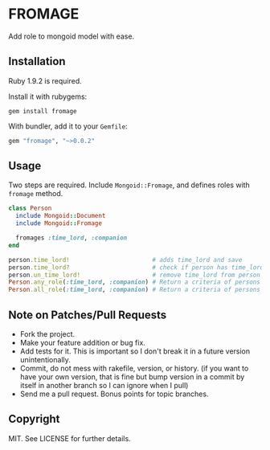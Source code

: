 FROMAGE
=======

Add role to mongoid model with ease.

Installation
------------

Ruby 1.9.2 is required.

Install it with rubygems:

    gem install fromage

With bundler, add it to your `Gemfile`:

``` ruby
gem "fromage", "~>0.0.2"
```

Usage
-----

Two steps are required. Include `Mongoid::Fromage`, and defines roles with `fromage` method.

``` ruby
class Person
  include Mongoid::Document
  include Mongoid::Fromage

  fromages :time_lord, :companion
end
```

``` ruby
person.time_lord!                       # adds time_lord and save
person.time_lord?                       # check if person has time_lord role
person.un_time_lord!                    # remove time_lord from person and save
Person.any_role(:time_lord, :companion) # Return a criteria of persons having time_lord or companion role.
Person.all_role(:time_lord, :companion) # Return a criteria of persons having time_lord an companion role.
```

Note on Patches/Pull Requests
-----------------------------

* Fork the project.
* Make your feature addition or bug fix.
* Add tests for it. This is important so I don't break it in a future version unintentionally.
* Commit, do not mess with rakefile, version, or history. (if you want to have your own version, that is fine but bump version in a commit by itself in another branch so I can ignore when I pull)
* Send me a pull request. Bonus points for topic branches.


Copyright
---------

MIT. See LICENSE for further details.


